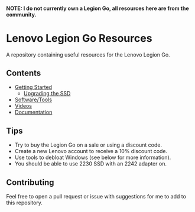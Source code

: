 #### NOTE: I do not currently own a Legion Go, all resources here are from the community.
# Lenovo Legion Go Resources
A repository containing useful resources for the Lenovo Legion Go.

## Contents
- [Getting Started](GETTING-STARTED.md)
  - [Upgrading the SSD](GUIDES/UPGRADING-THE-SSD.md)
- [Software/Tools](SOFTWARE.md)
- [Videos](VIDEOS.md)
- [Documentation](DOCUMENTATION.md)

## Tips
- Try to buy the Legion Go on a sale or using a discount code.
- Create a new Lenovo account to receive a 10% discount code.
- Use tools to debloat Windows (see below for more information).
- You should be able to use 2230 SSD with an 2242 adapter on.

## Contributing
Feel free to open a pull request or issue with suggestions for me to add to this repository.
